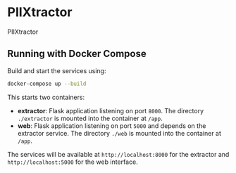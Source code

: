 # PIIXtractor
PIIXtractor

## Running with Docker Compose

Build and start the services using:

```bash
docker-compose up --build
```

This starts two containers:

- **extractor**: Flask application listening on port `8000`. The directory `./extractor` is mounted into the container at `/app`.
- **web**: Flask application listening on port `5000` and depends on the extractor service. The directory `./web` is mounted into the container at `/app`.

The services will be available at `http://localhost:8000` for the extractor and `http://localhost:5000` for the web interface.
